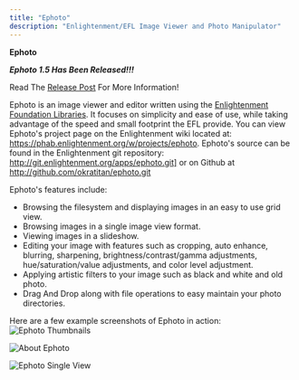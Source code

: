```yaml
---
title: "Ephoto"
description: "Enlightenment/EFL Image Viewer and Photo Manipulator"
---
```

**Ephoto**

***Ephoto 1.5 Has Been Released!!!***

 Read The [Release Post](/posts/ephoto-1_5-released/) For More Information!

Ephoto is an image viewer and editor written using the [Enlightenment Foundation Libraries](http://www.enlightenment.org).  It focuses on simplicity and ease of use, while taking advantage of the speed and small footprint the EFL provide.  You can view Ephoto's project page on the Enlightenment wiki located at: <https://phab.enlightenment.org/w/projects/ephoto>.  Ephoto's source can be found in the Enlightenment git repository: <http://git.enlightenment.org/apps/ephoto.git]> or on Github at <http://github.com/okratitan/ephoto.git>

Ephoto's features include:

* Browsing the filesystem and displaying images in an easy to use grid view.
* Browsing images in a single image view format.
* Viewing images in a slideshow.
* Editing your image with features such as cropping, auto enhance, blurring, sharpening, brightness/contrast/gamma adjustments, hue/saturation/value adjustments, and color level adjustment.
* Applying artistic filters to your image such as black and white and old photo.
* Drag And Drop along with file operations to easy maintain your photo directories.

Here are a few example screenshots of Ephoto in action:
![Ephoto Thumbnails](/images/ephoto1.jpg "Ephoto Thumbnail View")

![About Ephoto](/images/ephoto2.jpg "About Ephoto")

![Ephoto Single View](/images/ephoto3.jpg "Ephoto Single Image View")


